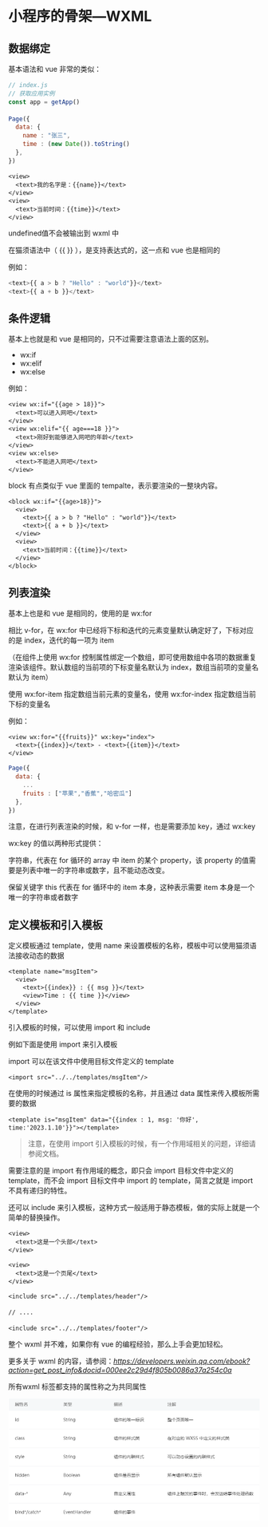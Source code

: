# 小程序的骨架—WXML


## 数据绑定

基本语法和 vue 非常的类似：

```js
// index.js
// 获取应用实例
const app = getApp()

Page({
  data: {
    name : "张三",
    time : (new Date()).toString()
  },
})
```

```wxml
<view>
  <text>我的名字是：{{name}}</text>
</view>
<view>
  <text>当前时间：{{time}}</text>
</view>
```

undefined值不会被输出到 wxml 中



在猫须语法中（ {{ }} ），是支持表达式的，这一点和 vue 也是相同的

例如：

```js
<text>{{ a > b ? "Hello" : "world"}}</text>
<text>{{ a + b }}</text>
```



## 条件逻辑

基本上也就是和 vue 是相同的，只不过需要注意语法上面的区别。

- wx:if
- wx:elif
- wx:else

例如：

```wxml
<view wx:if="{{age > 18}}">
  <text>可以进入网吧</text>
</view>
<view wx:elif="{{ age===18 }}">
  <text>刚好到能够进入网吧的年龄</text>
</view>
<view wx:else>
  <text>不能进入网吧</text>
</view>
```

block 有点类似于 vue 里面的 tempalte，表示要渲染的一整块内容。

```wxml
<block wx:if="{{age>18}}">
  <view>
    <text>{{ a > b ? "Hello" : "world"}}</text>
    <text>{{ a + b }}</text>
  </view>
  <view>
    <text>当前时间：{{time}}</text>
  </view>
</block>
```



## 列表渲染

基本上也是和 vue 是相同的，使用的是 wx:for

相比 v-for，在 wx:for 中已经将下标和迭代的元素变量默认确定好了，下标对应的是 index，迭代的每一项为 item

（在组件上使用 wx:for 控制属性绑定一个数组，即可使用数组中各项的数据重复渲染该组件。默认数组的当前项的下标变量名默认为 index，数组当前项的变量名默认为 item）

使用 wx:for-item 指定数组当前元素的变量名，使用 wx:for-index 指定数组当前下标的变量名

例如：

```wxml
<view wx:for="{{fruits}}" wx:key="index">
  <text>{{index}}</text> - <text>{{item}}</text>
</view>
```

```js
Page({
  data: {
    ...
    fruits : ["苹果","香蕉","哈密瓜"]
  },
})
```

注意，在进行列表渲染的时候，和 v-for 一样，也是需要添加 key，通过 wx:key

wx:key 的值以两种形式提供：

字符串，代表在 for 循环的 array 中 item 的某个 property，该 property 的值需要是列表中唯一的字符串或数字，且不能动态改变。

保留关键字 this 代表在 for 循环中的 item 本身，这种表示需要 item 本身是一个唯一的字符串或者数字


## 定义模板和引入模板

定义模板通过 template，使用 name 来设置模板的名称，模板中可以使用猫须语法接收动态的数据



```wxml
<template name="msgItem">
  <view>
    <text>{{index}} : {{ msg }}</text>
    <view>Time : {{ time }}</view>
  </view>
</template>
```

引入模板的时候，可以使用 import 和 include

例如下面是使用 import 来引入模板

import 可以在该文件中使用目标文件定义的 template

```wxml
<import src="../../templates/msgItem"/>
```

在使用的时候通过 is 属性来指定模板的名称，并且通过 data 属性来传入模板所需要的数据

```wxml
<template is="msgItem" data="{{index : 1, msg: '你好', time:'2023.1.10'}}"></template>
```

> 注意，在使用 import 引入模板的时候，有一个作用域相关的问题，详细请参阅文档。

需要注意的是 import 有作用域的概念，即只会 import 目标文件中定义的 template，而不会 import 目标文件中 import 的 template，简言之就是 import 不具有递归的特性。


还可以 include 来引入模板，这种方式一般适用于静态模板，做的实际上就是一个简单的替换操作。

<!-- include 可以将目标文件中除了 ***<template/> <wxs/>*** 外的整个代码引入，相当于是拷贝到 include 位置 -->

```wxml
<view>
  <text>这是一个头部</text>
</view>
```

```wxml
<view>
  <text>这是一个页尾</text>
</view>
```

```wxml
<include src="../../templates/header"/>

// ....

<include src="../../templates/footer"/>
```


整个 wxml 并不难，如果你有 vue 的编程经验，那么上手会更加轻松。

更多关于 wxml 的内容，请参阅：*https://developers.weixin.qq.com/ebook?action=get_post_info&docid=000ee2c29d4f805b0086a37a254c0a*


所有wxml 标签都支持的属性称之为共同属性

![Alt text](image.png)